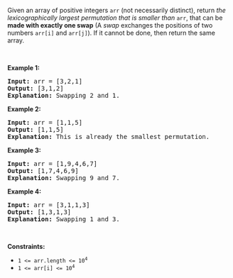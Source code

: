 <div><p>Given an array&nbsp;of positive integers <code>arr</code> (not necessarily distinct), return <em>the lexicographically largest permutation that is smaller than</em> <code>arr</code>, that can be <strong>made with exactly one swap</strong> (A <em>swap</em> exchanges the positions of two numbers <code>arr[i]</code> and <code>arr[j]</code>). If it cannot be done, then return the same array.</p>

<p>&nbsp;</p>
<p><strong>Example 1:</strong></p>

<pre><strong>Input:</strong> arr = [3,2,1]
<strong>Output:</strong> [3,1,2]
<strong>Explanation:</strong> Swapping 2 and 1.
</pre>

<p><strong>Example 2:</strong></p>

<pre><strong>Input:</strong> arr = [1,1,5]
<strong>Output:</strong> [1,1,5]
<strong>Explanation:</strong> This is already the smallest permutation.
</pre>

<p><strong>Example 3:</strong></p>

<pre><strong>Input:</strong> arr = [1,9,4,6,7]
<strong>Output:</strong> [1,7,4,6,9]
<strong>Explanation:</strong> Swapping 9 and 7.
</pre>

<p><strong>Example 4:</strong></p>

<pre><strong>Input:</strong> arr = [3,1,1,3]
<strong>Output:</strong> [1,3,1,3]
<strong>Explanation:</strong> Swapping 1 and 3.
</pre>

<p>&nbsp;</p>
<p><strong>Constraints:</strong></p>

<ul>
	<li><code>1 &lt;= arr.length &lt;= 10<sup>4</sup></code></li>
	<li><code>1 &lt;= arr[i] &lt;= 10<sup>4</sup></code></li>
</ul>
</div>